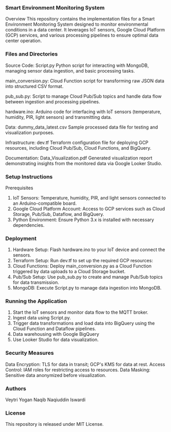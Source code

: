 ### Smart Environment Monitoring System
Overview
This repository contains the implementation files for a Smart Environment Monitoring System designed to monitor environmental conditions in a data center. It leverages IoT sensors, Google Cloud Platform (GCP) services, and various processing pipelines to ensure optimal data center operation.

### Files and Directories
Source Code:
Script.py
Python script for interacting with MongoDB, managing sensor data ingestion, and basic processing tasks.

main_conversion.py:
Cloud Function script for transforming raw JSON data into structured CSV format.

pub_sub.py:
Script to manage Cloud Pub/Sub topics and handle data flow between ingestion and processing pipelines.

hardware.ino:
Arduino code for interfacing with IoT sensors (temperature, humidity, PIR, light sensors) and transmitting data.

Data:
dummy_data_latest.csv
Sample processed data file for testing and visualization purposes.

Infrastructure:
dev.tf
Terraform configuration file for deploying GCP resources, including Cloud Pub/Sub, Cloud Functions, and BigQuery.

Documentation:
Data_Visualization.pdf
Generated visualization report demonstrating insights from the monitored data via Google Looker Studio.

### Setup Instructions
Prerequisites
1. IoT Sensors: Temperature, humidity, PIR, and light sensors connected to an Arduino-compatible board.
2. Google Cloud Platform Account: Access to GCP services such as Cloud Storage, Pub/Sub, Dataflow, and BigQuery.
3. Python Environment: Ensure Python 3.x is installed with necessary dependencies.

### Deployment
1. Hardware Setup: Flash hardware.ino to your IoT device and connect the sensors.
2. Terraform Setup: Run dev.tf to set up the required GCP resources:
3. Cloud Functions: Deploy main_conversion.py as a Cloud Function triggered by data uploads to a Cloud Storage bucket.
4. Pub/Sub Setup: Use pub_sub.py to create and manage Pub/Sub topics for data transmission.
5. MongoDB: Execute Script.py to manage data ingestion into MongoDB.

### Running the Application
1. Start the IoT sensors and monitor data flow to the MQTT broker.
2. Ingest data using Script.py.
3. Trigger data transformations and load data into BigQuery using the Cloud Function and Dataflow pipelines.
4. Data warehousing with Google BigQuery
5. Use Looker Studio for data visualization.

### Security Measures
Data Encryption: TLS for data in transit; GCP's KMS for data at rest.
Access Control: IAM roles for restricting access to resources.
Data Masking: Sensitive data anonymized before visualization.

### Authors
Veytri Yogan
Naqib Naqiuddin Iswardi

### License
This repository is released under MIT License.
